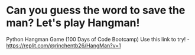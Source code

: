 # Can you guess the word to save the man? Let's play Hangman!
 Python Hangman Game (100 Days of Code Bootcamp)
 Use this link to try! - https://replit.com/@rinchentb26/HangMan?v=1 
